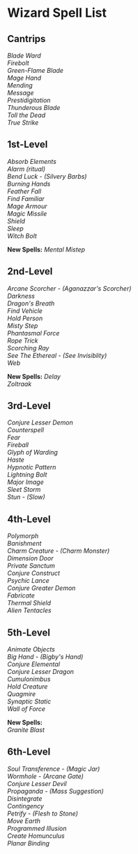 # Wizard Spell List

## Cantrips
*Blade Ward*  
*Firebolt*  
*Green-Flame Blade*  
*Mage Hand*  
*Mending*  
*Message*  
*Prestidigitation*  
*Thunderous Blade*  
*Toll the Dead*  
*True Strike*  

## 1st-Level
*Absorb Elements*  
*Alarm (ritual)*  
*Bend Luck - (Silvery Barbs)*  
*Burning Hands*  
*Feather Fall*  
*Find Familiar*  
*Mage Armour*  
*Magic Missile*  
*Shield*  
*Sleep*  
*Witch Bolt*  

**New Spells:**
*Mental Mistep*  

## 2nd-Level
*Arcane Scorcher - (Aganazzar's Scorcher)*  
*Darkness*  
*Dragon's Breath*  
*Find Vehicle*  
*Hold Person*  
*Misty Step*  
*Phantasmal Force*  
*Rope Trick*  
*Scorching Ray*  
*See The Ethereal - (See Invisiblity)*  
*Web*  

**New Spells:**
*Delay*  
*Zoltraak*  

## 3rd-Level
*Conjure Lesser Demon*  
*Counterspell*  
*Fear*  
*Fireball*  
*Glyph of Warding*  
*Haste*  
*Hypnotic Pattern*  
*Lightning Bolt*  
*Major Image*  
*Sleet Storm*  
*Stun - (Slow)*  

## 4th-Level
*Polymorph*  
*Banishment*  
*Charm Creature - (Charm Monster)*  
*Dimension Door*  
*Private Sanctum*  
*Conjure Construct*  
*Psychic Lance*  
*Conjure Greater Demon*  
*Fabricate*  
*Thermal Shield*  
*Alien Tentacles*  

## 5th-Level
*Animate Objects*  
*Big Hand - (Bigby's Hand)*  
*Conjure Elemental*  
*Conjure Lesser Dragon*  
*Cumulonimbus*  
*Hold Creature*  
*Quagmire*  
*Synaptic Static*  
*Wall of Force*  

**New Spells:**  
*Granite Blast*  

## 6th-Level
*Soul Transference - (Magic Jar)*  
*Wormhole - (Arcane Gate)*  
*Conjure Lesser Devil*  
*Propaganda - (Mass Suggestion)*  
*Disintegrate*  
*Contingency*  
*Petrify - (Flesh to Stone)*  
*Move Earth*  
*Programmed Illusion*  
*Create Homunculus*  
*Planar Binding*  

